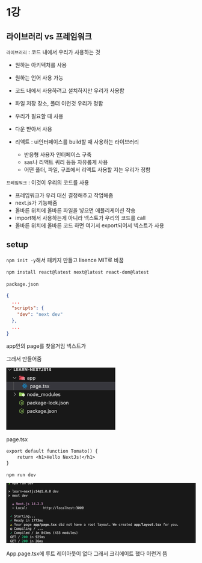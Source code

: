 # 1강

 ## 라이브러리 vs 프레임워크

`라이브러리` : 코드 내에서 우리가 사용하는 것

- 원하는 아키텍처를 사용

- 원하는 언어 사용 가능
- 코드 내에서 사용하려고 설치하지만 우리가 사용함
- 파일 저장 장소, 폴더 이런것 우리가 정함
- 우리가 필요할 때 사용
- 다운 받아서 사용
- 리액트 : ui인터페이스를 build할 때 사용하는 라이브러리
  - 반응형 사용자 인터페이스 구축
  - sas나 리액트 쿼리 등등 자유롭게 사용
  - 어떤 폴더, 파일, 구조에서 리액트 사용할 지는 우리가 정함

`프레임워크` : 이것이 우리의 코드를 사용

- 프레임워크가 우리 대신 결정해주고 작업해줌
- next.js가 기능해줌
- 올바른 위치에 올바른 파일을 넣으면 애플리케이션 작송
- import해서 사용하는게 아니라 넥스트가 우리의 코드를 call
- 올바른 위치에 올바른 코드 하면 여기서 export되어서 넥스트가 사용

## setup

`npm init -y`해서 패키지 만들고 lisence MIT로 바꿈

```zsh
npm install react@latest next@latest react-dom@latest
```

`package.json`

```json
{
  ...
  "scripts": {
    "dev": "next dev"
  },
  ...
}

```

app안의 page를 찾을거임 넥스트가

그래서 만들어줌



![image-20240425112126971](./240425.assets/image-20240425112126971.png)

page.tsx

```tsx
export default function Tomato() {
    return <h1>Hello NextJs!</h1>
}
```

`npm run dev`

![image-20240425144021848](./240425.assets/image-20240425144021848.png)

App.page.tsx에 루트 레이아웃이 없다 그래서 크리에이트 했다 이런거 뜸